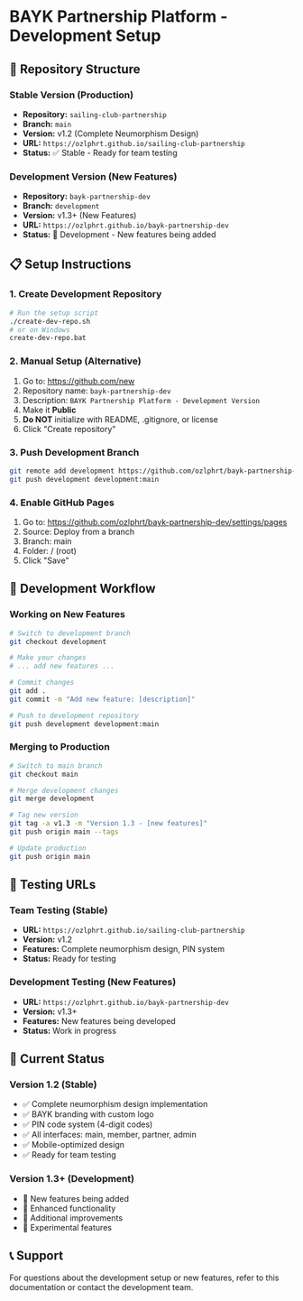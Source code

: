 # BAYK Partnership Platform - Development Setup

## 🚀 Repository Structure

### **Stable Version (Production)**
- **Repository:** `sailing-club-partnership`
- **Branch:** `main`
- **Version:** v1.2 (Complete Neumorphism Design)
- **URL:** `https://ozlphrt.github.io/sailing-club-partnership`
- **Status:** ✅ Stable - Ready for team testing

### **Development Version (New Features)**
- **Repository:** `bayk-partnership-dev`
- **Branch:** `development`
- **Version:** v1.3+ (New Features)
- **URL:** `https://ozlphrt.github.io/bayk-partnership-dev`
- **Status:** 🔧 Development - New features being added

## 📋 Setup Instructions

### **1. Create Development Repository**
```bash
# Run the setup script
./create-dev-repo.sh
# or on Windows
create-dev-repo.bat
```

### **2. Manual Setup (Alternative)**
1. Go to: https://github.com/new
2. Repository name: `bayk-partnership-dev`
3. Description: `BAYK Partnership Platform - Development Version`
4. Make it **Public**
5. **Do NOT** initialize with README, .gitignore, or license
6. Click "Create repository"

### **3. Push Development Branch**
```bash
git remote add development https://github.com/ozlphrt/bayk-partnership-dev.git
git push development development:main
```

### **4. Enable GitHub Pages**
1. Go to: https://github.com/ozlphrt/bayk-partnership-dev/settings/pages
2. Source: Deploy from a branch
3. Branch: main
4. Folder: / (root)
5. Click "Save"

## 🔄 Development Workflow

### **Working on New Features**
```bash
# Switch to development branch
git checkout development

# Make your changes
# ... add new features ...

# Commit changes
git add .
git commit -m "Add new feature: [description]"

# Push to development repository
git push development development:main
```

### **Merging to Production**
```bash
# Switch to main branch
git checkout main

# Merge development changes
git merge development

# Tag new version
git tag -a v1.3 -m "Version 1.3 - [new features]"
git push origin main --tags

# Update production
git push origin main
```

## 📱 Testing URLs

### **Team Testing (Stable)**
- **URL:** `https://ozlphrt.github.io/sailing-club-partnership`
- **Version:** v1.2
- **Features:** Complete neumorphism design, PIN system
- **Status:** Ready for testing

### **Development Testing (New Features)**
- **URL:** `https://ozlphrt.github.io/bayk-partnership-dev`
- **Version:** v1.3+
- **Features:** New features being developed
- **Status:** Work in progress

## 🎯 Current Status

### **Version 1.2 (Stable)**
- ✅ Complete neumorphism design implementation
- ✅ BAYK branding with custom logo
- ✅ PIN code system (4-digit codes)
- ✅ All interfaces: main, member, partner, admin
- ✅ Mobile-optimized design
- ✅ Ready for team testing

### **Version 1.3+ (Development)**
- 🔧 New features being added
- 🔧 Enhanced functionality
- 🔧 Additional improvements
- 🔧 Experimental features

## 📞 Support

For questions about the development setup or new features, refer to this documentation or contact the development team.
